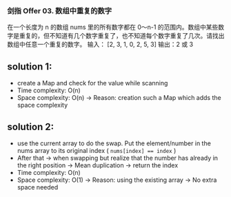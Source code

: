 ### 剑指 Offer 03. 数组中重复的数字

在一个长度为 n 的数组 nums 里的所有数字都在 0～n-1 的范围内。数组中某些数字是重复的，但不知道有几个数字重复了，也不知道每个数字重复了几次。请找出数组中任意一个重复的数字。
输入：
[2, 3, 1, 0, 2, 5, 3]
输出：2 或 3 

## solution 1:
- create a Map and check for the value while scanning
- Time complexity: O(n)
- Space complexity: O(n) -> Reason: creation such a Map which adds the space complexity

## solution 2:
- use the current array to do the swap. Put the element/number in the nums array to its original index ( `nums[index] == index` )
- After that -> when swapping but realize that the number has already in the right position -> Mean duplication -> return the index
- Time complexity: O(n)
- Space complexity: O(1) -> Reason: using the existing array -> No extra space needed
